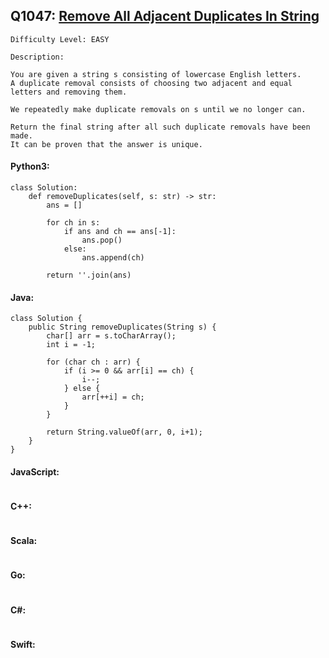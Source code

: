 ## Q1047: [Remove All Adjacent Duplicates In String](https://leetcode.com/problems/remove-all-adjacent-duplicates-in-string/)

```
Difficulty Level: EASY
```

```
Description:

You are given a string s consisting of lowercase English letters.
A duplicate removal consists of choosing two adjacent and equal letters and removing them.

We repeatedly make duplicate removals on s until we no longer can.

Return the final string after all such duplicate removals have been made.
It can be proven that the answer is unique.
```

#### Python3:

```
class Solution:
    def removeDuplicates(self, s: str) -> str:
        ans = []

        for ch in s:
            if ans and ch == ans[-1]:
                ans.pop()
            else:
                ans.append(ch)

        return ''.join(ans)
```

#### Java:

```
class Solution {
    public String removeDuplicates(String s) {
        char[] arr = s.toCharArray();
        int i = -1;

        for (char ch : arr) {
            if (i >= 0 && arr[i] == ch) {
                i--;
            } else {
                arr[++i] = ch;
            }
        }

        return String.valueOf(arr, 0, i+1);
    }
}
```

#### JavaScript:

```

```

#### C++:

```

```

#### Scala:

```

```

#### Go:

```

```

#### C#:

```

```

#### Swift:

```

```